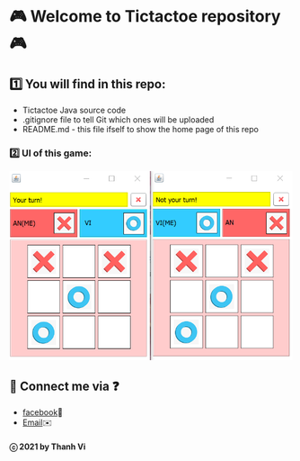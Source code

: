 # 🎮 Welcome to Tictactoe repository 🎮

## 1️⃣ You will find in this repo:
* Tictactoe Java source code
* .gitignore file to tell Git which ones will be uploaded
* README.md - this file ifself to show the home page of this repo

### 2️⃣ UI of this game:
![UI](https://github.com/vi-ht/Tictactoe/blob/master/Image/tictactoe.png)

## 💬 Connect me via ❓ 
  * [facebook](https://www.facebook.com/merry.kute.31/)📌
  * [Email](mailto:thanhviii888@gmail.com)✉️
#### ⓒ 2021 by Thanh Vi
